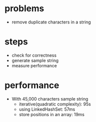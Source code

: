 # problems
- remove duplicate characters in a string
# steps
- check for correctness
- generate sample string
- measure performance
# performance
- With 45,000 characters sample string
  - iterative(quadratic complexity): 95s
  - using LinkedHashSet: 57ms
  - store positions in an array: 19ms
